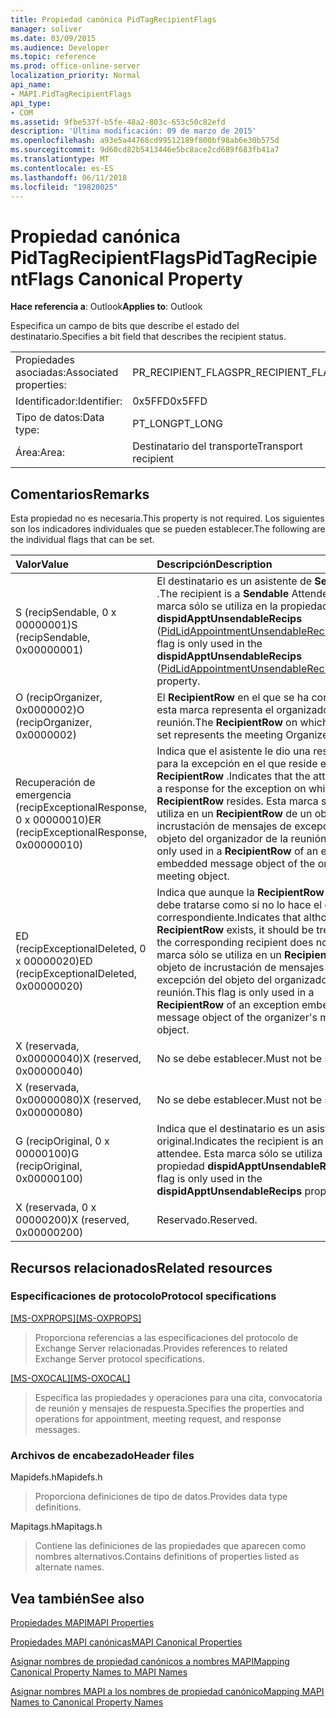 ```yaml
---
title: Propiedad canónica PidTagRecipientFlags
manager: soliver
ms.date: 03/09/2015
ms.audience: Developer
ms.topic: reference
ms.prod: office-online-server
localization_priority: Normal
api_name:
- MAPI.PidTagRecipientFlags
api_type:
- COM
ms.assetid: 9fbe537f-b5fe-48a2-803c-653c50c82efd
description: 'Última modificación: 09 de marzo de 2015'
ms.openlocfilehash: a93e5a44768cd99512189f800bf98ab6e30b575d
ms.sourcegitcommit: 9d60cd82b5413446e5bc8ace2cd689f683fb41a7
ms.translationtype: MT
ms.contentlocale: es-ES
ms.lasthandoff: 06/11/2018
ms.locfileid: "19820025"
---
```

# <a name="pidtagrecipientflags-canonical-property"></a><span data-ttu-id="ddffa-103">Propiedad canónica PidTagRecipientFlags</span><span class="sxs-lookup"><span data-stu-id="ddffa-103">PidTagRecipientFlags Canonical Property</span></span>

  
  
<span data-ttu-id="ddffa-104">**Hace referencia a**: Outlook</span><span class="sxs-lookup"><span data-stu-id="ddffa-104">**Applies to**: Outlook</span></span> 
  
<span data-ttu-id="ddffa-105">Especifica un campo de bits que describe el estado del destinatario.</span><span class="sxs-lookup"><span data-stu-id="ddffa-105">Specifies a bit field that describes the recipient status.</span></span>
  
|||
|:-----|:-----|
|<span data-ttu-id="ddffa-106">Propiedades asociadas:</span><span class="sxs-lookup"><span data-stu-id="ddffa-106">Associated properties:</span></span>  <br/> |<span data-ttu-id="ddffa-107">PR_RECIPIENT_FLAGS</span><span class="sxs-lookup"><span data-stu-id="ddffa-107">PR_RECIPIENT_FLAGS</span></span>  <br/> |
|<span data-ttu-id="ddffa-108">Identificador:</span><span class="sxs-lookup"><span data-stu-id="ddffa-108">Identifier:</span></span>  <br/> |<span data-ttu-id="ddffa-109">0x5FFD</span><span class="sxs-lookup"><span data-stu-id="ddffa-109">0x5FFD</span></span>  <br/> |
|<span data-ttu-id="ddffa-110">Tipo de datos:</span><span class="sxs-lookup"><span data-stu-id="ddffa-110">Data type:</span></span>  <br/> |<span data-ttu-id="ddffa-111">PT_LONG</span><span class="sxs-lookup"><span data-stu-id="ddffa-111">PT_LONG</span></span>  <br/> |
|<span data-ttu-id="ddffa-112">Área:</span><span class="sxs-lookup"><span data-stu-id="ddffa-112">Area:</span></span>  <br/> |<span data-ttu-id="ddffa-113">Destinatario del transporte</span><span class="sxs-lookup"><span data-stu-id="ddffa-113">Transport recipient</span></span>  <br/> |
   
## <a name="remarks"></a><span data-ttu-id="ddffa-114">Comentarios</span><span class="sxs-lookup"><span data-stu-id="ddffa-114">Remarks</span></span>

<span data-ttu-id="ddffa-115">Esta propiedad no es necesaria.</span><span class="sxs-lookup"><span data-stu-id="ddffa-115">This property is not required.</span></span> <span data-ttu-id="ddffa-116">Los siguientes son los indicadores individuales que se pueden establecer.</span><span class="sxs-lookup"><span data-stu-id="ddffa-116">The following are the individual flags that can be set.</span></span>
  
|<span data-ttu-id="ddffa-117">**Valor**</span><span class="sxs-lookup"><span data-stu-id="ddffa-117">**Value**</span></span>|<span data-ttu-id="ddffa-118">**Descripción**</span><span class="sxs-lookup"><span data-stu-id="ddffa-118">**Description**</span></span>|
|:-----|:-----|
|<span data-ttu-id="ddffa-119">S (recipSendable, 0 x 00000001)</span><span class="sxs-lookup"><span data-stu-id="ddffa-119">S (recipSendable, 0x00000001)</span></span>  <br/> |<span data-ttu-id="ddffa-120">El destinatario es un asistente de **Sendable** .</span><span class="sxs-lookup"><span data-stu-id="ddffa-120">The recipient is a **Sendable** Attendee.</span></span> <span data-ttu-id="ddffa-121">Esta marca sólo se utiliza en la propiedad **dispidApptUnsendableRecips** ([PidLidAppointmentUnsendableRecipients](pidlidappointmentunsendablerecipients-canonical-property.md)).</span><span class="sxs-lookup"><span data-stu-id="ddffa-121">This flag is only used in the **dispidApptUnsendableRecips** ([PidLidAppointmentUnsendableRecipients](pidlidappointmentunsendablerecipients-canonical-property.md)) property.</span></span>  <br/> |
|<span data-ttu-id="ddffa-122">O (recipOrganizer, 0x0000002)</span><span class="sxs-lookup"><span data-stu-id="ddffa-122">O (recipOrganizer, 0x0000002)</span></span>  <br/> |<span data-ttu-id="ddffa-123">El **RecipientRow** en el que se ha configurado esta marca representa el organizador de la reunión.</span><span class="sxs-lookup"><span data-stu-id="ddffa-123">The **RecipientRow** on which this flag is set represents the meeting Organizer.</span></span>  <br/> |
|<span data-ttu-id="ddffa-124">Recuperación de emergencia (recipExceptionalResponse, 0 x 00000010)</span><span class="sxs-lookup"><span data-stu-id="ddffa-124">ER (recipExceptionalResponse, 0x00000010)</span></span>  <br/> |<span data-ttu-id="ddffa-125">Indica que el asistente le dio una respuesta para la excepción en el que reside este **RecipientRow** .</span><span class="sxs-lookup"><span data-stu-id="ddffa-125">Indicates that the attendee gave a response for the exception on which this **RecipientRow** resides.</span></span> <span data-ttu-id="ddffa-126">Esta marca sólo se utiliza en un **RecipientRow** de un objeto de incrustación de mensajes de excepción del objeto del organizador de la reunión.</span><span class="sxs-lookup"><span data-stu-id="ddffa-126">This flag is only used in a **RecipientRow** of an exception embedded message object of the organizer's meeting object.</span></span>  <br/> |
|<span data-ttu-id="ddffa-127">ED (recipExceptionalDeleted, 0 x 00000020)</span><span class="sxs-lookup"><span data-stu-id="ddffa-127">ED (recipExceptionalDeleted, 0x00000020)</span></span>  <br/> |<span data-ttu-id="ddffa-128">Indica que aunque la **RecipientRow** existe, debe tratarse como si no lo hace el destinatario correspondiente.</span><span class="sxs-lookup"><span data-stu-id="ddffa-128">Indicates that although the **RecipientRow** exists, it should be treated as if the corresponding recipient does not.</span></span> <span data-ttu-id="ddffa-129">Esta marca sólo se utiliza en un **RecipientRow** de un objeto de incrustación de mensajes de excepción del objeto del organizador de la reunión.</span><span class="sxs-lookup"><span data-stu-id="ddffa-129">This flag is only used in a **RecipientRow** of an exception embedded message object of the organizer's meeting object.</span></span>  <br/> |
|<span data-ttu-id="ddffa-130">X (reservada, 0x00000040)</span><span class="sxs-lookup"><span data-stu-id="ddffa-130">X (reserved, 0x00000040)</span></span>  <br/> |<span data-ttu-id="ddffa-131">No se debe establecer.</span><span class="sxs-lookup"><span data-stu-id="ddffa-131">Must not be set.</span></span>  <br/> |
|<span data-ttu-id="ddffa-132">X (reservada, 0x00000080)</span><span class="sxs-lookup"><span data-stu-id="ddffa-132">X (reserved, 0x00000080)</span></span>  <br/> |<span data-ttu-id="ddffa-133">No se debe establecer.</span><span class="sxs-lookup"><span data-stu-id="ddffa-133">Must not be set.</span></span>  <br/> |
|<span data-ttu-id="ddffa-134">G (recipOriginal, 0 x 00000100)</span><span class="sxs-lookup"><span data-stu-id="ddffa-134">G (recipOriginal, 0x00000100)</span></span>  <br/> |<span data-ttu-id="ddffa-135">Indica que el destinatario es un asistente original.</span><span class="sxs-lookup"><span data-stu-id="ddffa-135">Indicates the recipient is an original attendee.</span></span> <span data-ttu-id="ddffa-136">Esta marca sólo se utiliza en la propiedad **dispidApptUnsendableRecips** .</span><span class="sxs-lookup"><span data-stu-id="ddffa-136">This flag is only used in the **dispidApptUnsendableRecips** property.</span></span>  <br/> |
|<span data-ttu-id="ddffa-137">X (reservada, 0 x 00000200)</span><span class="sxs-lookup"><span data-stu-id="ddffa-137">X (reserved, 0x00000200)</span></span>  <br/> |<span data-ttu-id="ddffa-138">Reservado.</span><span class="sxs-lookup"><span data-stu-id="ddffa-138">Reserved.</span></span>  <br/> |
   
## <a name="related-resources"></a><span data-ttu-id="ddffa-139">Recursos relacionados</span><span class="sxs-lookup"><span data-stu-id="ddffa-139">Related resources</span></span>

### <a name="protocol-specifications"></a><span data-ttu-id="ddffa-140">Especificaciones de protocolo</span><span class="sxs-lookup"><span data-stu-id="ddffa-140">Protocol specifications</span></span>

<span data-ttu-id="ddffa-141">[[MS-OXPROPS]](http://msdn.microsoft.com/library/f6ab1613-aefe-447d-a49c-18217230b148%28Office.15%29.aspx)</span><span class="sxs-lookup"><span data-stu-id="ddffa-141">[[MS-OXPROPS]](http://msdn.microsoft.com/library/f6ab1613-aefe-447d-a49c-18217230b148%28Office.15%29.aspx)</span></span>
  
> <span data-ttu-id="ddffa-142">Proporciona referencias a las especificaciones del protocolo de Exchange Server relacionadas.</span><span class="sxs-lookup"><span data-stu-id="ddffa-142">Provides references to related Exchange Server protocol specifications.</span></span>
    
<span data-ttu-id="ddffa-143">[[MS-OXOCAL]](http://msdn.microsoft.com/library/09861fde-c8e4-4028-9346-e7c214cfdba1%28Office.15%29.aspx)</span><span class="sxs-lookup"><span data-stu-id="ddffa-143">[[MS-OXOCAL]](http://msdn.microsoft.com/library/09861fde-c8e4-4028-9346-e7c214cfdba1%28Office.15%29.aspx)</span></span>
  
> <span data-ttu-id="ddffa-144">Especifica las propiedades y operaciones para una cita, convocatoria de reunión y mensajes de respuesta.</span><span class="sxs-lookup"><span data-stu-id="ddffa-144">Specifies the properties and operations for appointment, meeting request, and response messages.</span></span>
    
### <a name="header-files"></a><span data-ttu-id="ddffa-145">Archivos de encabezado</span><span class="sxs-lookup"><span data-stu-id="ddffa-145">Header files</span></span>

<span data-ttu-id="ddffa-146">Mapidefs.h</span><span class="sxs-lookup"><span data-stu-id="ddffa-146">Mapidefs.h</span></span>
  
> <span data-ttu-id="ddffa-147">Proporciona definiciones de tipo de datos.</span><span class="sxs-lookup"><span data-stu-id="ddffa-147">Provides data type definitions.</span></span>
    
<span data-ttu-id="ddffa-148">Mapitags.h</span><span class="sxs-lookup"><span data-stu-id="ddffa-148">Mapitags.h</span></span>
  
> <span data-ttu-id="ddffa-149">Contiene las definiciones de las propiedades que aparecen como nombres alternativos.</span><span class="sxs-lookup"><span data-stu-id="ddffa-149">Contains definitions of properties listed as alternate names.</span></span>
    
## <a name="see-also"></a><span data-ttu-id="ddffa-150">Vea también</span><span class="sxs-lookup"><span data-stu-id="ddffa-150">See also</span></span>



[<span data-ttu-id="ddffa-151">Propiedades MAPI</span><span class="sxs-lookup"><span data-stu-id="ddffa-151">MAPI Properties</span></span>](mapi-properties.md)
  
[<span data-ttu-id="ddffa-152">Propiedades MAPI canónicas</span><span class="sxs-lookup"><span data-stu-id="ddffa-152">MAPI Canonical Properties</span></span>](mapi-canonical-properties.md)
  
[<span data-ttu-id="ddffa-153">Asignar nombres de propiedad canónicos a nombres MAPI</span><span class="sxs-lookup"><span data-stu-id="ddffa-153">Mapping Canonical Property Names to MAPI Names</span></span>](mapping-canonical-property-names-to-mapi-names.md)
  
[<span data-ttu-id="ddffa-154">Asignar nombres MAPI a los nombres de propiedad canónico</span><span class="sxs-lookup"><span data-stu-id="ddffa-154">Mapping MAPI Names to Canonical Property Names</span></span>](mapping-mapi-names-to-canonical-property-names.md)

